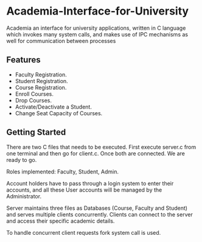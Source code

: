 # Academia-Interface-for-University

Academia an interface for university applications, written in C language which invokes many system calls, and makes use of IPC mechanisms as well for communication between processes

## Features

- Faculty Registration.
- Student Registration.
- Course Registration.
- Enroll Courses.
- Drop Courses.
- Activate/Deactivate a Student.
- Change Seat Capacity of Courses.

## Getting Started

There are two C files that needs to be executed.
First execute server.c from one terminal and then go for client.c.
Once both are connected.
We are ready to go.

Roles implemented: Faculty, Student, Admin.

Account holders have to pass through a login system to enter their accounts, and
all these User accounts will be managed by the Administrator.

Server maintains three files as Databases (Course, Faculty and Student) and serves multiple clients concurrently. Clients can connect to the server and access their specific academic details.

To handle concurrent client requests fork system call is used.
